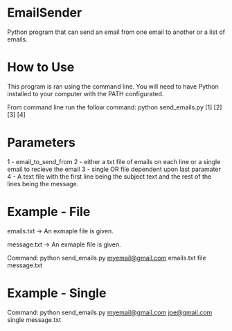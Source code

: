 # EmailSender
Python program that can send an email from one email to another or a list of emails.

# How to Use
This program is ran using the command line. You will need to have Python installed to your computer with the PATH configurated. 

From command line run the follow command:
python send_emails.py [1] [2] [3] [4]

# Parameters
1 - email_to_send_from
2 - either a txt file of emails on each line or a single email to recieve the email
3 - single OR file dependent upon last paramater
4 - A text file with the first line being the subject text and the rest of the lines being the message. 

# Example - File
emails.txt -> An exmaple file is given.

message.txt -> An exmaple file is given.

Command: python send_emails.py myemail@gmail.com emails.txt file message.txt

# Example - Single
Command: python send_emails.py myemail@gmail.com joe@gmail.com single message.txt
